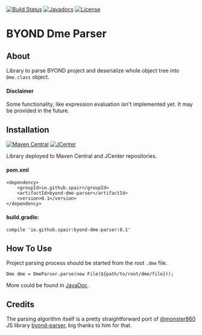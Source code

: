 [![Build Status](https://travis-ci.org/SpaiR/byond-dme-parser.svg?branch=master)](https://travis-ci.org/SpaiR/byond-dme-parser)
[![Javadocs](https://www.javadoc.io/badge/io.github.spair/byond-dme-parser.svg)](https://www.javadoc.io/doc/io.github.spair/byond-dme-parser)
[![License](http://img.shields.io/badge/license-MIT-blue.svg)](http://www.opensource.org/licenses/MIT)

# BYOND Dme Parser

## About

Library to parse BYOND project and deserialize whole object tree into `Dme.class` object.

#### Disclaimer

Some functionality, like expression evaluation isn't implemented yet. It may be provided in the future.

## Installation
[![Maven Central](https://img.shields.io/maven-central/v/io.github.spair/byond-dme-parser.svg?style=flat)](https://mvnrepository.com/artifact/io.github.spair/byond-dme-parser)
[![JCenter](https://img.shields.io/bintray/v/spair/io.github.spair/byond-dme-parser.svg?label=jcenter)](https://bintray.com/spair/io.github.spair/byond-dme-parser/_latestVersion)

Library deployed to Maven Central and JCenter repositories.

#### pom.xml
```
<dependency>
    <groupId>io.github.spair</groupId>
    <artifactId>byond-dme-parser</artifactId>
    <version>0.1</version>
</dependency>
```

#### build.gradle:
```
compile 'io.github.spair:byond-dme-parser:0.1'
```

## How To Use

Project parsing process should be started from the root `.dme` file.

`Dme dme = DmeParser.parse(new File(${path/to/root/dme/file}));`

More could be found in [JavaDoc](https://www.javadoc.io/doc/io.github.spair/byond-dme-parser).

## Credits

The parsing algorithm itself is a pretty straightforward port of [@monster860](https://github.com/monster860) JS library [byond-parser](https://github.com/monster860/byond-parser),
big thanks to him for that.
